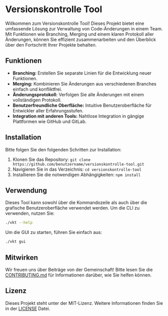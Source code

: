 # Versionskontrolle Tool

Willkommen zum Versionskontrolle Tool! Dieses Projekt bietet eine umfassende Lösung zur Verwaltung von Code-Änderungen in einem Team. Mit Funktionen wie Branching, Merging und einem klaren Protokoll aller Änderungen, können Sie effizient zusammenarbeiten und den Überblick über den Fortschritt Ihrer Projekte behalten.

## Funktionen
- **Branching:** Erstellen Sie separate Linien für die Entwicklung neuer Funktionen.
- **Merging:** Kombinieren Sie Änderungen aus verschiedenen Branches einfach und konfliktfrei.
- **Änderungsprotokoll:** Verfolgen Sie alle Änderungen mit einem vollständigen Protokoll.
- **Benutzerfreundliche Oberfläche:** Intuitive Benutzeroberfläche für Entwickler aller Erfahrungsstufen.
- **Integration mit anderen Tools:** Nahtlose Integration in gängige Plattformen wie GitHub und GitLab.

## Installation
Bitte folgen Sie den folgenden Schritten zur Installation:
1. Klonen Sie das Repository: `git clone https://github.com/benutzername/versionskontrolle-tool.git`
2. Navigieren Sie in das Verzeichnis: `cd versionskontrolle-tool`
3. Installieren Sie die notwendigen Abhängigkeiten: `npm install`

## Verwendung
Dieses Tool kann sowohl über die Kommandozeile als auch über die grafische Benutzeroberfläche verwendet werden. Um die CLI zu verwenden, nutzen Sie:

```bash
./vkt --help
```

Um die GUI zu starten, führen Sie einfach aus:
```bash
./vkt gui
```

## Mitwirken
Wir freuen uns über Beiträge von der Gemeinschaft! Bitte lesen Sie die [CONTRIBUTING.md](link-zur-contributing-datei) für Informationen darüber, wie Sie helfen können.

## Lizenz
Dieses Projekt steht unter der MIT-Lizenz. Weitere Informationen finden Sie in der [LICENSE](link-zur-lizenz) Datei.